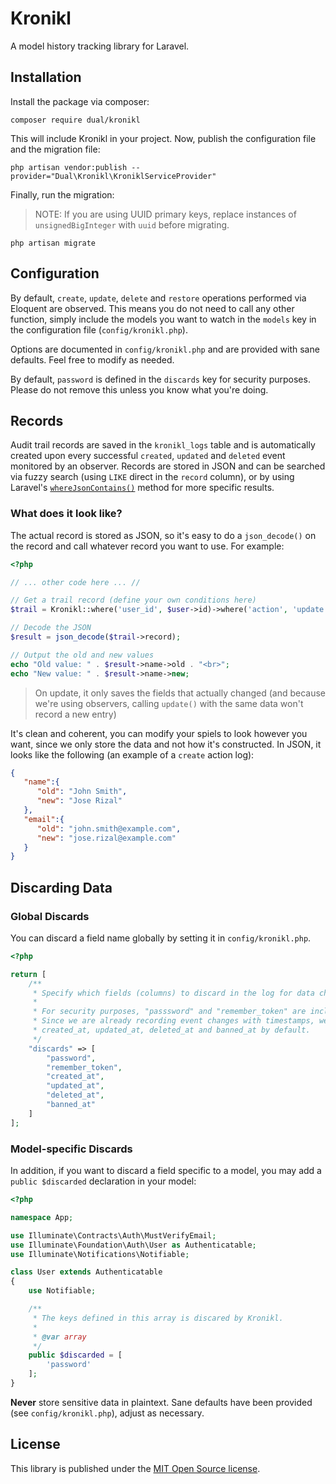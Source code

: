 # Kronikl

A model history tracking library for Laravel.

## Installation

Install the package via composer:

```shell
composer require dual/kronikl
```

This will include Kronikl in your project. Now, publish the configuration file and the migration file:

```shell
php artisan vendor:publish --provider="Dual\Kronikl\KroniklServiceProvider"
```

Finally, run the migration:

> NOTE: If you are using UUID primary keys, replace instances of `unsignedBigInteger` with `uuid` before migrating.

```shell
php artisan migrate
```

## Configuration

By default, `create`, `update`, `delete` and `restore` operations performed via Eloquent are observed. This means you do not need to call any other function, simply include the models you want to watch in the `models` key in the configuration file (`config/kronikl.php`).

Options are documented in `config/kronikl.php` and are provided with sane defaults. Feel free to modify as needed.

By default, `password` is defined in the `discards` key for security purposes. Please do not remove this unless you know what you're doing.

## Records

Audit trail records are saved in the `kronikl_logs` table and is automatically created upon every successful `created`, `updated` and `deleted` event monitored by an observer. Records are stored in JSON and can be searched via fuzzy search (using `LIKE` direct in the `record` column), or by using Laravel's [`whereJsonContains()`](https://laravel.com/docs/11.x/queries#json-where-clauses) method for more specific results.

### What does it look like?

The actual record is stored as JSON, so it's easy to do a `json_decode()` on the record and call whatever record you want to use. For example:

```php
<?php

// ... other code here ... //

// Get a trail record (define your own conditions here)
$trail = Kronikl::where('user_id', $user->id)->where('action', 'update')->first();

// Decode the JSON
$result = json_decode($trail->record);

// Output the old and new values
echo "Old value: " . $result->name->old . "<br>";
echo "New value: " . $result->name->new;
```

> On update, it only saves the fields that actually changed (and because we're using observers, calling `update()` with the same data won't record a new entry)

It's clean and coherent, you can modify your spiels to look however you want, since we only store the data and not how it's constructed. In JSON, it looks like the following (an example of a `create` action log):

```json
{ 
   "name":{ 
      "old": "John Smith",
      "new": "Jose Rizal"
   },
   "email":{ 
      "old": "john.smith@example.com",
      "new": "jose.rizal@example.com"
   }
}
```

## Discarding Data

### Global Discards

You can discard a field name globally by setting it in `config/kronikl.php`.

```php
<?php

return [
    /**
     * Specify which fields (columns) to discard in the log for data changes.
     *
     * For security purposes, "passsword" and "remember_token" are included below.
     * Since we are already recording event changes with timestamps, we also included
     * created_at, updated_at, deleted_at and banned_at by default.
     */
    "discards" => [
        "password",
        "remember_token",
        "created_at",
        "updated_at",
        "deleted_at",
        "banned_at"
    ]
];
```

### Model-specific Discards

In addition, if you want to discard a field specific to a model, you may add a `public $discarded` declaration in your model:

```php
<?php

namespace App;

use Illuminate\Contracts\Auth\MustVerifyEmail;
use Illuminate\Foundation\Auth\User as Authenticatable;
use Illuminate\Notifications\Notifiable;

class User extends Authenticatable
{
    use Notifiable;

    /**
     * The keys defined in this array is discared by Kronikl.
     *
     * @var array
     */
    public $discarded = [
        'password'
    ];
}
```

**Never** store sensitive data in plaintext. Sane defaults have been provided (see `config/kronikl.php`), adjust as necessary.

## License

This library is published under the [MIT Open Source license](https://github.com/dualph/kronikl/blob/main/LICENSE).